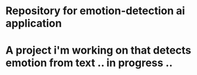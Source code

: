 # Repository for emotion-detection ai application
# A project i'm working on that detects emotion from text .. in progress .. 
